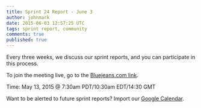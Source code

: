 ```yaml
---
title: Sprint 24 Report - June 3
author: johnmark
date: 2015-06-03 12:57:25 UTC
tags: sprint report, community
comments: true
published: true
---
```


Every three weeks, we discuss our sprint reports, and you can participate in this process.

To join the meeting live, go to the [Bluejeans.com link](https://bluejeans.com/946365937/).

Time: May 13, 2015 @ 7:30am PDT/10:30am EDT/14:30 GMT

Want to be alerted to future sprint reports? Import our [Google Calendar](https://www.google.com/calendar/ical/johnmark.org_ojrd0eh3qaovfm8mm24fa7ijbg%40group.calendar.google.com/public/basic.ics).

